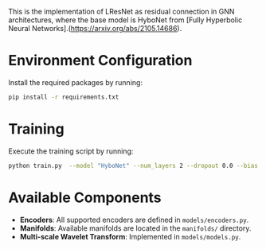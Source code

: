 This is the implementation of LResNet as residual connection in GNN architectures, where the base model is HyboNet from [Fully Hyperbolic Neural Networks].(https://arxiv.org/abs/2105.14686).
# Environment Configuration  
Install the required packages by running:  
```bash
pip install -r requirements.txt
```  

# Training  
Execute the training script by running:  
```bash
python train.py  --model "HyboNet" --num_layers 2 --dropout 0.0 --bias 1 --use_att 1 --local_agg 0 --val_prop 0.05 --test_prop 0.1 --use_feats 1 --normalize_feats 1  --normalize_adj 1 --split_seed 1234 --manifold "Lorentz" --act None --dim 128 --task "lp" --c 1.0 --cuda -1 --n_heads 8 --alpha 0.2 --pretrained_embeddings None  --save 0 --patience 200 --min_epochs 200  --scales 1 2 3 4 
```  

# Available Components  
- **Encoders**: All supported encoders are defined in `models/encoders.py`.  
- **Manifolds**: Available manifolds are located in the `manifolds/` directory.  
- **Multi-scale Wavelet Transform**: Implemented in `models/models.py`.  
